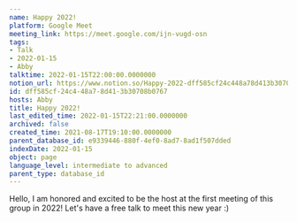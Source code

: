 ```yaml
---
name: Happy 2022!
platform: Google Meet
meeting_link: https://meet.google.com/ijn-vugd-osn
tags:
- Talk
- 2022-01-15
- Abby
talktime: 2022-01-15T22:00:00.0000000
notion_url: https://www.notion.so/Happy-2022-dff585cf24c448a78d413b30708b0767
id: dff585cf-24c4-48a7-8d41-3b30708b0767
hosts: Abby
title: Happy 2022!
last_edited_time: 2022-01-15T22:21:00.0000000
archived: false
created_time: 2021-08-17T19:10:00.0000000
parent_database_id: e9339446-880f-4ef0-8ad7-8ad1f507dded
indexDate: 2022-01-15
object: page
language_level: intermediate to advanced
parent_type: database_id
---
```


Hello, I am honored and excited to be the host at the first meeting of this group in 2022! Let's have a free talk to meet this new year :)





